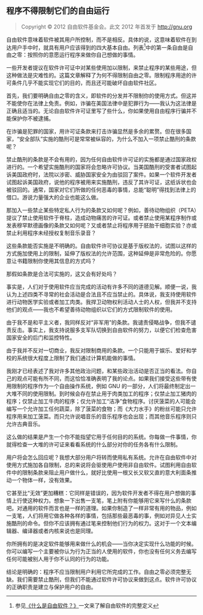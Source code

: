 ##  程序不得限制它们的自由运行<!--(pandoc) {#pandoc_programs-must-not-limit-freedom-to-run}(pandoc)-->

> Copyright © 2012 自由软件基金会。此文 2012 年首发于 <http://gnu.org>

自由软件意味着软件被其用户所控制，而不是相反。具体的说，这意味着软件在到达用户手中时，就具有用户应该得到的四大基本自由。列表[^program-1]中的第一条自由是自由之零：按照你的意愿运行程序来做你自己想做的事情。

一些开发者提议在软件许可证中对某些使用加以限制，来禁止程序的某些用途，但这种做法是灾难性的。这篇文章解释了为何不得限制自由之零。限制程序用途的许可条件几乎不能实现它们的目的，而且还可能破坏自由软件社区。

首先，我们要明确自由之零的含义，即软件的分发并不限制你的使用方式。但这并不能使你在法律上免责。例如，诈骗在美国法律中是犯罪行为——我认为这法律是正确且适当的。无论自由软件许可证里写了些什么，你如果使用自由程序行骗并不能保护你不被逮捕。

在诈骗是犯罪的国家，用许可证条款来打击诈骗显然是多余的累赘。但在很多国家，“安全部队”实施的酷刑可是常常被纵容的，为什么不加入一项禁止酷刑的条款呢？

禁止酷刑的条款是不会有用的，因为任何自由软件许可证的实施都是通过国家政权进行的。一个希望实施酷刑的国家将会忽略许可协议。当美国酷刑的受害者试图起诉美国政府时，法院以涉密、威胁国家安全为由驳回了案件。如果一个软件开发者试图起诉美国政府，说他的程序被用来实施酷刑，违反了其许可证，这纸诉状也会被驳回的。通常，国家对它们所做的任何恶毒的事情，总能“聪明”得找到法律上的借口。游说力量强大的企业也能这么做。

那加入一些禁止某些特定私人行为的条款又如何呢？例如，善待动物组织（PETA）提议了禁止使用软件于脊柱，造成动物痛苦的许可证。或者禁止使用某程序制作或发表穆罕默德画像的条款又如何呢？又或者禁止将程序用于胚胎干细胞实验？亦或禁止利用程序未经授权复制音乐录音？

这些条款能否实施是不明确的。自由软件许可协议是基于版权法的，试图以这样的方式施加使用上的限制，延伸了版权法的允许范围，这种延伸是非常危险的。你愿意让书籍限制你使用其信息的方式吗？

那假如条款是合法可实施的，这又会有好处吗？

事实是，人们对于使用软件应当完成的活动有许多不同的道德见解。顺便一说，我认为上述四类不寻常的社会活动是合法且不应当禁止的。具体说，我支持使用软件进行动物医学实验或者加工肉类。我捍卫动物权利活动人士的人权，但我并不支持他们的观点——我也不希望善待动物组织以它们的方式限制软件的使用。

由于我不是和平主义者，我同样反对“非军用”的条款。我谴责侵略战争，但我不谴责反击。事实上，我支持说服多支军队切换到自由软件的努力，以便它们检查危害国家安全的后门和监控特性。

由于我并不反对一切商业，我反对限制商用的条款。一个只能用于娱乐、爱好和学校的系统很大程度上限制了我们通过计算机能做的事情。

我刚才已经表述了我对许多其他政治问题，和某些政治活动是否正当的看法。你自己的观点可能有所不同，而这恰恰准确表明了我的论点。如果我们接受这些带有使用限制的程序作为一个自由操作系统，例如 GNU 的一部分，人们将最终制定出一大堆不同的使用限制。到时候会存在禁止用于肉类加工的程序；仅禁止加工猪肉的程序；仅禁止加工牛肉的程序；仅允许加工“洁净”食物程序。讨厌菠菜的人可能会编写一个允许加工任何蔬菜，除了菠菜的食物；而《大力水手》的粉丝可能只允许程序用来加工菠菜。而只允许说唱音乐的音乐程序也会出现；而其他音乐程序则只允许古典音乐。

这么做的结果是产生一个你不能指望它用于任何目的的系统。你每做一件事情，你就得检查一大堆的许可证来看看系统的什么部分对你的任务各有什么限制。

用户将会怎么回应呢？我想大部分用户将转而使用私有系统。允许在自由软件中对使用方式施加各自限制，总的来说将会驱使用户使用非自由软件。试图利用自由软件中的限制条款来阻止用户做什么，就好比使用一根又长又软又直的意大利面条推动一个物体一样，没有效果。

它甚至比“无效”更加糟糕：它同样是错误的，因为软件开发者不得在用户想做的事情上行使这种权力。想象一下出售一支笔，笔上附有你能够用它来写什么的条款吧。对通用的软件而言也是一样的道理。如果你制造了一样非常有用的物品，例如一支笔，人们将用它做各种各样的事情，包括那些最恶毒的事，例如对异见人士实施酷刑的命令。但你不应该拥有通过笔来控制他们行为的权力。这对于一个文本编辑器、编译器或者内核来说也是同理。

你所拥有的是决定软件能够用来做什么的机会——当你决定实现什么功能的时候。你可以编写一个主要被你认为行为正当的人使用的软件，你也没有任何义务去编写任何可能被别人用于你不认同的行为的功能。

结论是明确的：程序不应当限制用户利用它所完成的工作。自由之零必须完整无缺。我们需要禁止酷刑，但我们不能通过软件许可协议来做到这点。软件许可协议的正确职责是建立与保护用户的自由。

[^program-1]: 参见[《什么是自由软件？》](free-sw.md)一文来了解自由软件的完整定义

